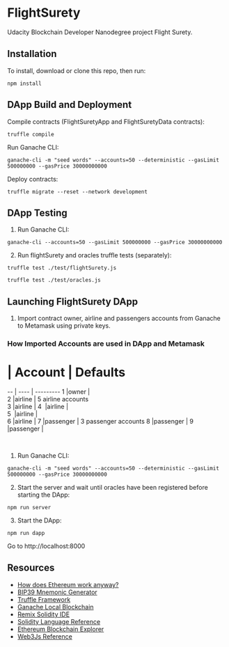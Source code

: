 # FlightSurety

Udacity Blockchain Developer Nanodegree project Flight Surety.


## Installation

To install, download or clone this repo, then run:

`npm install`


## DApp Build and Deployment

Compile contracts (FlightSuretyApp and FlightSuretyData contracts):
```
truffle compile
```

Run Ganache CLI:
```
ganache-cli -m "seed words" --accounts=50 --deterministic --gasLimit 500000000 --gasPrice 30000000000
```

Deploy contracts:
```
truffle migrate --reset --network development
```



## DApp Testing

1. Run Ganache CLI:
```
ganache-cli --accounts=50 --gasLimit 500000000 --gasPrice 30000000000
```

2. Run flightSurety and oracles truffle tests (separately):
```
truffle test ./test/flightSurety.js

truffle test ./test/oracles.js
```

## Launching FlightSurety DApp

1. Import contract owner, airline and passengers accounts from Ganache to Metamask using private keys.

### How Imported Accounts are used in DApp and Metamask
# | Account  | Defaults 
-- | ---- | --------- 
1  |owner |   
2  |airline | 5 airline accounts  
3  |airline | 
4  |airline |  
5  |airline |   
6  |airline |
7  |passenger | 3 passenger accounts
8  |passenger | 
9  |passenger | 

<br>


1. Run Ganache CLI:
```
ganache-cli -m "seed words" --accounts=50 --deterministic --gasLimit 500000000 --gasPrice 30000000000
```
2. Start the server and wait until oracles have been registered before starting the DApp:
```
npm run server
```

3. Start the DApp:
```
npm run dapp
```
Go to http://localhost:8000



## Resources

* [How does Ethereum work anyway?](https://medium.com/@preethikasireddy/how-does-ethereum-work-anyway-22d1df506369)
* [BIP39 Mnemonic Generator](https://iancoleman.io/bip39/)
* [Truffle Framework](http://truffleframework.com/)
* [Ganache Local Blockchain](http://truffleframework.com/ganache/)
* [Remix Solidity IDE](https://remix.ethereum.org/)
* [Solidity Language Reference](http://solidity.readthedocs.io/en/v0.4.24/)
* [Ethereum Blockchain Explorer](https://etherscan.io/)
* [Web3Js Reference](https://github.com/ethereum/wiki/wiki/JavaScript-API)